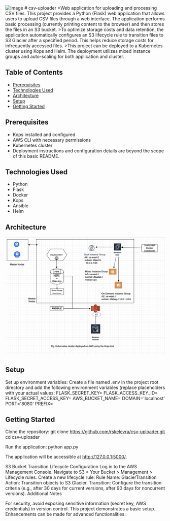 <img width="1280" alt="image" src="https://github.com/user-attachments/assets/5cb6abfc-67fd-481b-aedc-ec8cd522971a">
# csv-uploader
>Web application for uploading and processing CSV files. This project provides a Python (Flask) web application that allows users to upload CSV files through a web interface. The application performs basic processing (currently printing content to the browser) and then stores the files in an S3 bucket. 
>To optimize storage costs and data retention, the application automatically configures an S3 lifecycle rule to transition files to S3 Glacier after a specified period. This helps reduce storage costs for infrequently accessed files.
>This project can be deployed to a Kubernetes cluster using Kops and Helm. The deployment utilizes mixed instance groups and auto-scaling for both application and cluster.

## Table of Contents
* [Prerequisites](#prerequisites) 
* [Technologies Used](#technologies-used)
* [Architecture](#architecture)
* [Setup](#setup)
* [Getting Started](#getting-started)

## Prerequisites
- Kops installed and configured
- AWS CLI with necessary permissions
- Kubernetes cluster
- Deployment instructions and configuration details are beyond the scope of this basic README.

## Technologies Used
- Python
- Flask
- Docker
- Kops
- Ansible
- Helm

## Architecture
![Example screenshot](./Architecture.png)
<!-- <img width="1276" alt="image" src="https://github.com/user-attachments/assets/783b7ee5-d05c-47d1-8ff2-040f240c356e">
 -->

## Setup

Set up environment variables:
Create a file named .env in the project root directory and add the following environment variables (replace placeholders with your actual values:
FLASK_SECRET_KEY=<your-secret-key>
FLASK_ACCESS_KEY_ID=<your-aws-access-key-id>
FLASK_SECRET_ACCESS_KEY=<your-aws-secret-access-key>
AWS_BUCKET_NAME=<your-s3-bucket-name>
DOMAIN='localhost'
PORT='8080'
PREFIX=

## Getting Started
Clone the repository:
git clone https://github.com/rskelevra/csv-uploader.git
cd csv-uploader

Run the application:
python app.py

The application will be accessible at http://127.0.0.1:5000/.

S3 Bucket Transition Lifecycle Configuration
Log in to the AWS Management Console.
Navigate to S3 > Your Bucket > Management > Lifecycle rules.
Create a new lifecycle rule:
Rule Name: GlacierTransition
Action: Transition objects to S3 Glacier.
Transition: Configure the transition criteria (e.g., after 30 days for current versions, after 90 days for noncurrent versions).
Additional Notes

For security, avoid exposing sensitive information (secret key, AWS credentials) in version control.
This project demonstrates a basic setup. Enhancements can be made for advanced functionalities.


